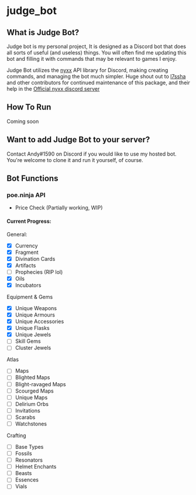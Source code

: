 # judge_bot

## What is Judge Bot?
Judge bot is my personal project, It is designed as a Discord bot that does all sorts of useful (and useless) things. You will often find me updating this bot and filling it with commands that may be relevant to games I enjoy.

Judge Bot utilizes the [nyxx][1] API library for Discord, making creating commands, and managing the bot much simpler. Huge shout out to [l7ssha][2] and other contributors for continued maintenance of this package, and their help in the [Official nyxx discord server][3] 
 
## How To Run
Coming soon

## Want to add Judge Bot to your server?

Contact Andy#1590 on Discord if you would like to use my hosted bot. You're welcome to clone it and run it yourself, of course.

## Bot Functions


### poe.ninja API
 - Price Check (Partially working, WIP)

#### Current Progress:
General:
 - [x] Currency
 - [x] Fragment
 - [x] Divination Cards
 - [x] Artifacts
 - [ ] Prophecies (RIP lol)
 - [x] Oils
 - [x] Incubators

Equipment & Gems
 - [x] Unique Weapons
 - [x] Unique Armours
 - [x] Unique Accessories
 - [x] Unique Flasks
 - [x] Unique Jewels
 - [ ] Skill Gems
 - [ ] Cluster Jewels

Atlas
 - [ ] Maps
 - [ ] Blighted Maps
 - [ ] Blight-ravaged Maps
 - [ ] Scourged Maps
 - [ ] Unique Maps
 - [ ] Delirium Orbs
 - [ ] Invitations
 - [ ] Scarabs
 - [ ] Watchstones

Crafting
 - [ ] Base Types
 - [ ] Fossils
 - [ ] Resonators
 - [ ] Helmet Enchants
 - [ ] Beasts
 - [ ] Essences
 - [ ] Vials

[1]: https://pub.dev/packages/nyxx
[2]: https://github.com/l7ssha
[3]: https://discord.gg/nyxx